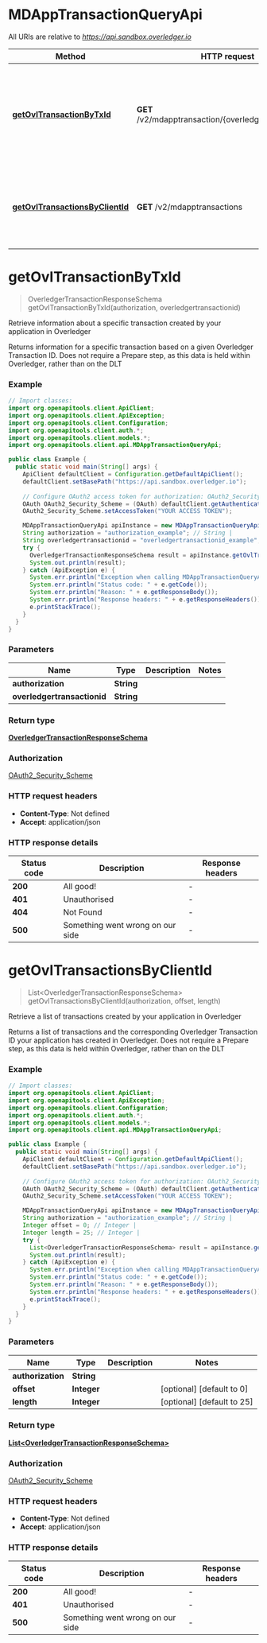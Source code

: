 # MDAppTransactionQueryApi

All URIs are relative to *https://api.sandbox.overledger.io*

Method | HTTP request | Description
------------- | ------------- | -------------
[**getOvlTransactionByTxId**](MDAppTransactionQueryApi.md#getOvlTransactionByTxId) | **GET** /v2/mdapptransaction/{overledgertransactionid} | Retrieve information about a specific transaction created by your application in Overledger
[**getOvlTransactionsByClientId**](MDAppTransactionQueryApi.md#getOvlTransactionsByClientId) | **GET** /v2/mdapptransactions | Retrieve a list of transactions created by your application in Overledger


<a name="getOvlTransactionByTxId"></a>
# **getOvlTransactionByTxId**
> OverledgerTransactionResponseSchema getOvlTransactionByTxId(authorization, overledgertransactionid)

Retrieve information about a specific transaction created by your application in Overledger

Returns information for a specific transaction based on a given Overledger Transaction ID. Does not require a Prepare step, as this data is held within Overledger, rather than on the DLT

### Example
```java
// Import classes:
import org.openapitools.client.ApiClient;
import org.openapitools.client.ApiException;
import org.openapitools.client.Configuration;
import org.openapitools.client.auth.*;
import org.openapitools.client.models.*;
import org.openapitools.client.api.MDAppTransactionQueryApi;

public class Example {
  public static void main(String[] args) {
    ApiClient defaultClient = Configuration.getDefaultApiClient();
    defaultClient.setBasePath("https://api.sandbox.overledger.io");
    
    // Configure OAuth2 access token for authorization: OAuth2_Security_Scheme
    OAuth OAuth2_Security_Scheme = (OAuth) defaultClient.getAuthentication("OAuth2_Security_Scheme");
    OAuth2_Security_Scheme.setAccessToken("YOUR ACCESS TOKEN");

    MDAppTransactionQueryApi apiInstance = new MDAppTransactionQueryApi(defaultClient);
    String authorization = "authorization_example"; // String | 
    String overledgertransactionid = "overledgertransactionid_example"; // String | 
    try {
      OverledgerTransactionResponseSchema result = apiInstance.getOvlTransactionByTxId(authorization, overledgertransactionid);
      System.out.println(result);
    } catch (ApiException e) {
      System.err.println("Exception when calling MDAppTransactionQueryApi#getOvlTransactionByTxId");
      System.err.println("Status code: " + e.getCode());
      System.err.println("Reason: " + e.getResponseBody());
      System.err.println("Response headers: " + e.getResponseHeaders());
      e.printStackTrace();
    }
  }
}
```

### Parameters

Name | Type | Description  | Notes
------------- | ------------- | ------------- | -------------
 **authorization** | **String**|  |
 **overledgertransactionid** | **String**|  |

### Return type

[**OverledgerTransactionResponseSchema**](OverledgerTransactionResponseSchema.md)

### Authorization

[OAuth2_Security_Scheme](../README.md#OAuth2_Security_Scheme)

### HTTP request headers

 - **Content-Type**: Not defined
 - **Accept**: application/json

### HTTP response details
| Status code | Description | Response headers |
|-------------|-------------|------------------|
**200** | All good! |  -  |
**401** | Unauthorised |  -  |
**404** | Not Found |  -  |
**500** | Something went wrong on our side |  -  |

<a name="getOvlTransactionsByClientId"></a>
# **getOvlTransactionsByClientId**
> List&lt;OverledgerTransactionResponseSchema&gt; getOvlTransactionsByClientId(authorization, offset, length)

Retrieve a list of transactions created by your application in Overledger

Returns a list of transactions and the corresponding Overledger Transaction ID your application has created in Overledger. Does not require a Prepare step, as this data is held within Overledger, rather than on the DLT

### Example
```java
// Import classes:
import org.openapitools.client.ApiClient;
import org.openapitools.client.ApiException;
import org.openapitools.client.Configuration;
import org.openapitools.client.auth.*;
import org.openapitools.client.models.*;
import org.openapitools.client.api.MDAppTransactionQueryApi;

public class Example {
  public static void main(String[] args) {
    ApiClient defaultClient = Configuration.getDefaultApiClient();
    defaultClient.setBasePath("https://api.sandbox.overledger.io");
    
    // Configure OAuth2 access token for authorization: OAuth2_Security_Scheme
    OAuth OAuth2_Security_Scheme = (OAuth) defaultClient.getAuthentication("OAuth2_Security_Scheme");
    OAuth2_Security_Scheme.setAccessToken("YOUR ACCESS TOKEN");

    MDAppTransactionQueryApi apiInstance = new MDAppTransactionQueryApi(defaultClient);
    String authorization = "authorization_example"; // String | 
    Integer offset = 0; // Integer | 
    Integer length = 25; // Integer | 
    try {
      List<OverledgerTransactionResponseSchema> result = apiInstance.getOvlTransactionsByClientId(authorization, offset, length);
      System.out.println(result);
    } catch (ApiException e) {
      System.err.println("Exception when calling MDAppTransactionQueryApi#getOvlTransactionsByClientId");
      System.err.println("Status code: " + e.getCode());
      System.err.println("Reason: " + e.getResponseBody());
      System.err.println("Response headers: " + e.getResponseHeaders());
      e.printStackTrace();
    }
  }
}
```

### Parameters

Name | Type | Description  | Notes
------------- | ------------- | ------------- | -------------
 **authorization** | **String**|  |
 **offset** | **Integer**|  | [optional] [default to 0]
 **length** | **Integer**|  | [optional] [default to 25]

### Return type

[**List&lt;OverledgerTransactionResponseSchema&gt;**](OverledgerTransactionResponseSchema.md)

### Authorization

[OAuth2_Security_Scheme](../README.md#OAuth2_Security_Scheme)

### HTTP request headers

 - **Content-Type**: Not defined
 - **Accept**: application/json

### HTTP response details
| Status code | Description | Response headers |
|-------------|-------------|------------------|
**200** | All good! |  -  |
**401** | Unauthorised |  -  |
**500** | Something went wrong on our side |  -  |

